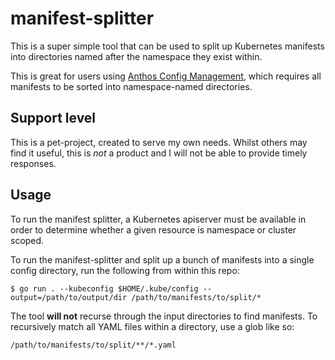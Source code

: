# manifest-splitter

This is a super simple tool that can be used to split up Kubernetes manifests
into directories named after the namespace they exist within.

This is great for users using [Anthos Config Management](https://cloud.google.com/anthos-config-management),
which requires all manifests to be sorted into namespace-named directories.

## Support level

This is a pet-project, created to serve my own needs. Whilst others may find it
useful, this is _not_ a product and I will not be able to provide timely
responses.

## Usage

To run the manifest splitter, a Kubernetes apiserver must be available in order
to determine whether a given resource is namespace or cluster scoped.

To run the manifest-splitter and split up a bunch of manifests into a single
config directory, run the following from within this repo:

```
$ go run . --kubeconfig $HOME/.kube/config --output=/path/to/output/dir /path/to/manifests/to/split/*
```

The tool **will not** recurse through the input directories to find manifests.
To recursively match all YAML files within a directory, use a glob like so:

```
/path/to/manifests/to/split/**/*.yaml
```
